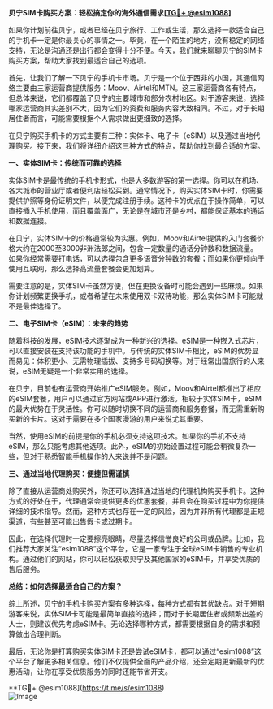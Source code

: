 **贝宁SIM卡购买方案：轻松搞定你的海外通信需求[[TG💪+ @esim1088](https://t.me/s/esim1088)]**

如果你计划前往贝宁，或者已经在贝宁旅行、工作或生活，那么选择一款适合自己的手机卡一定是你最关心的事情之一。毕竟，在一个陌生的地方，没有稳定的网络支持，无论是沟通还是出行都会变得十分不便。今天，我们就来聊聊贝宁的SIM卡购买方案，帮助大家找到最适合自己的选项。

首先，让我们了解一下贝宁的手机卡市场。贝宁是一个位于西非的小国，其通信网络主要由三家运营商提供服务：Moov、Airtel和MTN。这三家运营商各有特点，但总体来说，它们都覆盖了贝宁的主要城市和部分农村地区。对于游客来说，选择哪家运营商其实差别不大，因为它们的资费和服务内容大致相同。不过，对于长期居住者而言，可能需要根据个人需求做出更细致的选择。

在贝宁购买手机卡的方式主要有三种：实体卡、电子卡（eSIM）以及通过当地代理购买。接下来，我们将详细介绍这三种方式的特点，帮助你找到最合适的方案。

**一、实体SIM卡：传统而可靠的选择**

实体SIM卡是最传统的手机卡形式，也是大多数游客的第一选择。你可以在机场、各大城市的营业厅或者便利店轻松买到。通常情况下，购买实体SIM卡时，你需要提供护照等身份证明文件，以便完成注册手续。这种卡的优点在于操作简单，可以直接插入手机使用，而且覆盖面广，无论是在城市还是乡村，都能保证基本的通话和数据连接。

在贝宁，实体SIM卡的价格通常较为实惠。例如，Moov和Airtel提供的入门套餐价格大约在2000至3000非洲法郎之间，包含一定数量的通话分钟数和数据流量。如果你经常需要打电话，可以选择包含更多语音分钟数的套餐；而如果你更倾向于使用互联网，那么选择高流量套餐会更加划算。

需要注意的是，实体SIM卡虽然方便，但在更换设备时可能会遇到一些麻烦。如果你计划频繁更换手机，或者希望在未来使用双卡双待功能，那么实体SIM卡可能就不是最佳选择了。

**二、电子SIM卡（eSIM）：未来的趋势**

随着科技的发展，eSIM技术逐渐成为一种新兴的选择。eSIM是一种嵌入式芯片，可以直接安装在支持该功能的手机中。与传统的实体SIM卡相比，eSIM的优势显而易见：体积更小、无需物理插拔、支持多号码切换等。对于经常出国旅行的人来说，eSIM无疑是一个非常实用的选择。

在贝宁，目前也有运营商开始推广eSIM服务。例如，Moov和Airtel都推出了相应的eSIM套餐，用户可以通过官方网站或APP进行激活。相较于实体SIM卡，eSIM的最大优势在于灵活性。你可以随时切换不同的运营商和服务套餐，而无需重新购买新的卡片。这对于需要在多个国家漫游的用户来说尤其重要。

当然，使用eSIM的前提是你的手机必须支持这项技术。如果你的手机不支持eSIM，那么只能考虑其他选项。此外，eSIM的初始设置过程可能会稍微复杂一些，但对于熟悉智能手机操作的人来说并不是问题。

**三、通过当地代理购买：便捷但需谨慎**

除了直接从运营商处购买外，你还可以选择通过当地的代理机构购买手机卡。这种方式的好处在于，代理通常会提供更多的优惠套餐，并且会在购买过程中为你提供详细的技术指导。然而，这种方式也存在一定的风险，因为并非所有代理都是正规渠道，有些甚至可能出售假卡或过期卡。

因此，在选择代理时一定要擦亮眼睛，尽量选择信誉良好的公司或品牌。比如，我们推荐大家关注“esim1088”这个平台，它是一家专注于全球eSIM卡销售的专业机构。通过他们的网站，你可以轻松获取贝宁及其他国家的eSIM卡，并享受优质的售后服务。

**总结：如何选择最适合自己的方案？**

综上所述，贝宁的手机卡购买方案有多种选择，每种方式都有其优缺点。对于短期游客来说，实体SIM卡可能是最简单直接的选择；而对于长期居住者或频繁出差的人士，则建议优先考虑eSIM卡。无论选择哪种方式，都需要根据自身的需求和预算做出合理判断。

最后，无论你是打算购买实体SIM卡还是尝试eSIM卡，都可以通过“esim1088”这个平台了解更多相关信息。他们不仅提供全面的产品介绍，还会定期更新最新的优惠活动，让你在享受优质服务的同时还能节省开支。

**TG💪+ @esim1088](https://t.me/s/esim1088)  
![Image](https://i.postimg.cc/4NQfJmqS/Snipaste-2025-05-13-00-14-12.png)